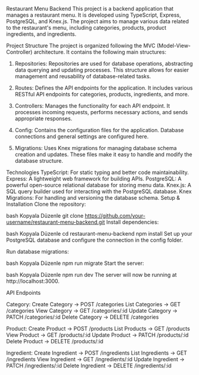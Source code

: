 Restaurant Menu Backend
This project is a backend application that manages a restaurant menu. It is developed using TypeScript, Express, PostgreSQL, and Knex.js. The project aims to manage various data related to the restaurant's menu, including categories, products, product ingredients, and ingredients.

Project Structure
The project is organized following the MVC (Model-View-Controller) architecture. It contains the following main structures:

1. Repositories:
Repositories are used for database operations, abstracting data querying and updating processes. This structure allows for easier management and reusability of database-related tasks.

2. Routes:
Defines the API endpoints for the application. It includes various RESTful API endpoints for categories, products, ingredients, and more.

3. Controllers:
Manages the functionality for each API endpoint. It processes incoming requests, performs necessary actions, and sends appropriate responses.

4. Config:
Contains the configuration files for the application. Database connections and general settings are configured here.

5. Migrations:
Uses Knex migrations for managing database schema creation and updates. These files make it easy to handle and modify the database structure.

Technologies
TypeScript: For static typing and better code maintainability.
Express: A lightweight web framework for building APIs.
PostgreSQL: A powerful open-source relational database for storing menu data.
Knex.js: A SQL query builder used for interacting with the PostgreSQL database.
Knex Migrations: For handling and versioning the database schema.
Setup & Installation
Clone the repository:

bash
Kopyala
Düzenle
git clone https://github.com/your-username/restaurant-menu-backend.git
Install dependencies:

bash
Kopyala
Düzenle
cd restaurant-menu-backend
npm install
Set up your PostgreSQL database and configure the connection in the config folder.

Run database migrations:

bash
Kopyala
Düzenle
npm run migrate
Start the server:

bash
Kopyala
Düzenle
npm run dev
The server will now be running at http://localhost:3000.

API Endpoints

Category:
Create Category → POST /categories
List Categories → GET /categories
View Category → GET /categories/:id
Update Category → PATCH /categories/:id
Delete Category → DELETE /categories

Product:
Create Product → POST /products
List Products → GET /products
View Product → GET /products/:id
Update Product → PATCH /products/:id
Delete Product → DELETE /products/:id


Ingredient:
Create Ingredient → POST /ingredients
List Ingredients → GET /ingredients
View Ingredient → GET /ingredients/:id
Update Ingredient → PATCH /ingredients/:id
Delete Ingredient → DELETE /ingredients/:id
